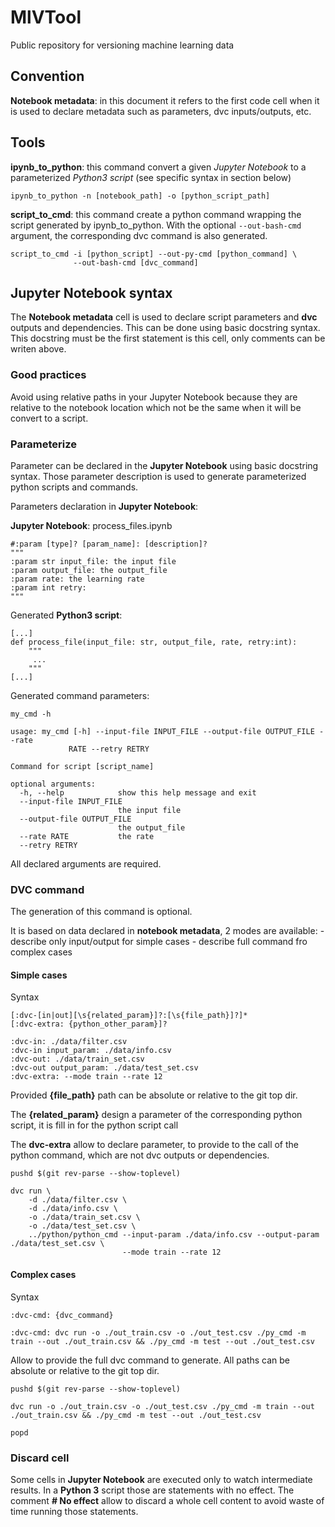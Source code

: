 MlVTool
=======
Public repository for versioning machine learning data

Convention
----------

**Notebook metadata**: in this document it refers to the first code cell when it
is used to declare metadata such as parameters, dvc inputs/outputs, etc.


Tools
-----

**ipynb_to_python**: this command convert a given *Jupyter Notebook* to a
parameterized *Python3 script* (see specific syntax in section below)

    ipynb_to_python -n [notebook_path] -o [python_script_path]
    
**script_to_cmd**: this command create a python command wrapping the script 
generated by ipynb_to_python. With the optional `--out-bash-cmd` argument,
the corresponding dvc command is also generated.  

    script_to_cmd -i [python_script] --out-py-cmd [python_command] \
                  --out-bash-cmd [dvc_command]
    

Jupyter Notebook syntax
-----------------------

The **Notebook metadata** cell is used to declare script parameters and **dvc** outputs and dependencies.
This can be done using basic docstring syntax. This docstring must be the first statement is this cell, only
comments can be writen above. 


### Good practices 

Avoid using relative paths in your Jupyter Notebook because they are relative to 
the notebook location which not be the same when it will be convert to a script.


### Parameterize

Parameter can be declared in the **Jupyter Notebook** using basic docstring syntax.
Those parameter description is used to generate parameterized python scripts and commands.

Parameters declaration in **Jupyter Notebook**:

**Jupyter Notebook**: process_files.ipynb

    
    #:param [type]? [param_name]: [description]?
    """
    :param str input_file: the input file
    :param output_file: the output_file
    :param rate: the learning rate
    :param int retry:
    """
    
Generated **Python3 script**:

    [...]
    def process_file(input_file: str, output_file, rate, retry:int):
        """
         ...
        """
    [...]

Generated command parameters:

    my_cmd -h
    
    usage: my_cmd [-h] --input-file INPUT_FILE --output-file OUTPUT_FILE --rate
                 RATE --retry RETRY
    
    Command for script [script_name]
    
    optional arguments:
      -h, --help            show this help message and exit
      --input-file INPUT_FILE
                            the input file
      --output-file OUTPUT_FILE
                            the output_file
      --rate RATE           the rate
      --retry RETRY

All declared arguments are required.

### DVC command

The generation of this command is optional.

It is based on data declared in **notebook metadata**,
 2 modes are available:
    - describe only input/output for simple cases
    - describe full command fro complex cases

#### Simple cases

Syntax
    
    [:dvc-[in|out][\s{related_param}]?:[\s{file_path}]?]*
    [:dvc-extra: {python_other_param}]?
    
    :dvc-in: ./data/filter.csv
    :dvc-in input_param: ./data/info.csv    
    :dvc-out: ./data/train_set.csv    
    :dvc-out output_param: ./data/test_set.csv
    :dvc-extra: --mode train --rate 12
       
Provided **{file_path}** path can be absolute or relative to the git top dir.

The **{related_param}** design a parameter of the corresponding python script,
 it is fill in for the python script call

The **dvc-extra** allow to declare parameter, to provide to the call of the python 
command, which are not dvc outputs or dependencies.
 
    pushd $(git rev-parse --show-toplevel)
    
    dvc run \
        -d ./data/filter.csv \
        -d ./data/info.csv \
        -o ./data/train_set.csv \
        -o ./data/test_set.csv \
        ../python/python_cmd --input-param ./data/info.csv --output-param ./data/test_set.csv \
                             --mode train --rate 12
        
    
#### Complex cases

Syntax
    
    :dvc-cmd: {dvc_command}

    :dvc-cmd: dvc run -o ./out_train.csv -o ./out_test.csv ./py_cmd -m train --out ./out_train.csv && ./py_cmd -m test --out ./out_test.csv
Allow to provide the full dvc command to generate. All paths can be absolute or relative to the git top dir.
 
    pushd $(git rev-parse --show-toplevel)
    
    dvc run -o ./out_train.csv -o ./out_test.csv ./py_cmd -m train --out ./out_train.csv && ./py_cmd -m test --out ./out_test.csv
    
    popd


### Discard cell

Some cells in **Jupyter Notebook** are executed only to watch intermediate results.
In a **Python 3** script those are statements with no effect. 
The comment **# No effect** allow to discard a whole cell content to avoid waste of 
time running those statements.
